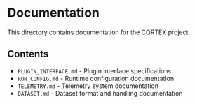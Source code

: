 # Documentation

This directory contains documentation for the CORTEX project.

## Contents

- `PLUGIN_INTERFACE.md` - Plugin interface specifications
- `RUN_CONFIG.md` - Runtime configuration documentation
- `TELEMETRY.md` - Telemetry system documentation
- `DATASET.md` - Dataset format and handling documentation